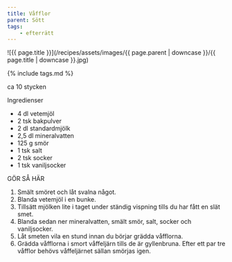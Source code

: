 ```yaml
---
title: Våfflor
parent: Sött
tags:
    - efterrätt
---
```

![{{ page.title }}](/recipes/assets/images/{{ page.parent | downcase }}/{{ page.title | downcase }}.jpg)

{% include tags.md %}

ca 10 stycken

Ingredienser

- 4 dl vetemjöl
- 2 tsk bakpulver
- 2 dl standardmjölk
- 2,5 dl mineralvatten
- 125 g smör
- 1 tsk salt
- 2 tsk socker
- 1 tsk vaniljsocker

GÖR SÅ HÄR

1. Smält smöret och låt svalna något.
1. Blanda vetemjöl i en bunke.
1. Tillsätt mjölken lite i taget under ständig vispning tills du har fått en slät smet.
1. Blanda sedan ner mineralvatten, smält smör, salt, socker och vaniljsocker.
1. Låt smeten vila en stund innan du börjar grädda våfflorna.
1. Grädda våfflorna i smort våffeljärn tills de är gyllenbruna. Efter ett par tre våfflor behövs våffeljärnet sällan smörjas igen.
